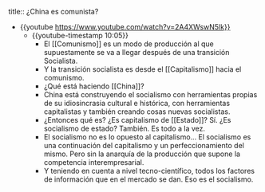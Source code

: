 title:: ¿China es comunista?

- {{youtube https://www.youtube.com/watch?v=2A4XWswN5lk}}
	- {{youtube-timestamp 10:05}}
		- El [[Comunismo]] es un modo de producción al que supuestamente se va a llegar después de una transición Socialista.
		- Y la transición socialista es desde el [[Capitalismo]] hacia el comunismo.
		- ¿Qué está haciendo [[China]]?
		- China está construyendo el socialismo con herramientas propias de su idiosincrasia cultural e histórica, con herramientas capitalistas y también creando cosas nuevas socialistas.
		- ¿Entonces qué es? ¿Es capitalismo de [[Estado]]? Sí. ¿Es socialismo de estado? También. Es todo a la vez.
		- El socialismo no es lo opuesto al capitalismo... El socialismo es una continuación del capitalismo y un perfeccionamiento del mismo. Pero sin la anarquía de la producción que supone la competencia interempresarial.
		- Y teniendo en cuenta a nivel tecno-científico, todos los factores de información que en el mercado se dan. Eso es el socialismo.